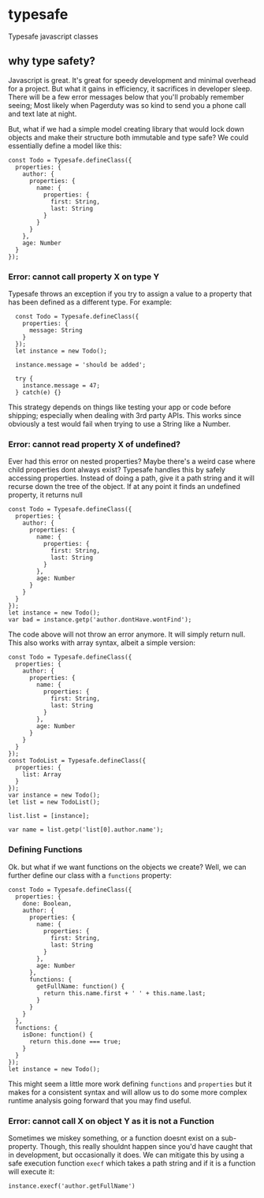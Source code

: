 # typesafe
Typesafe javascript classes

## why type safety?
Javascript is great. It's great for speedy development and minimal overhead for a project. But what it gains in efficiency, it sacrifices in developer sleep. There will be a few error messages below that you'll probably remember seeing; Most likely when Pagerduty was so kind to send you a phone call and text late at night.

But, what if we had a simple model creating library that would lock down objects and make their structure both immutable and type safe? We could essentially define a model like this:

```
const Todo = Typesafe.defineClass({
  properties: {
    author: {
      properties: {
        name: {
          properties: {
            first: String,
            last: String
          }
        }
      }
    },
    age: Number
  }
});
```

### Error: cannot call property X on type Y
Typesafe throws an exception if you try to assign a value to a property that has been defined as a different type. For example:
```
  const Todo = Typesafe.defineClass({
    properties: {
      message: String
    }
  });
  let instance = new Todo();

  instance.message = 'should be added';

  try {
    instance.message = 47;
  } catch(e) {}
```
This strategy depends on things like testing your app or code before shipping; especially when dealing with 3rd party APIs. This works since obviously a test would fail when trying to use a String like a Number.

### Error: cannot read property X of undefined?
Ever had this error on nested properties? Maybe there's a weird case where child properties dont always exist? Typesafe handles this by safely accessing properties. Instead of doing a path, give it a path string and it will recurse down the tree of the object. If at any point it finds an undefined property, it returns null
```
const Todo = Typesafe.defineClass({
  properties: {
    author: {
      properties: {
        name: {
          properties: {
            first: String,
            last: String
          }
        },
        age: Number
      }
    }
  }
});
let instance = new Todo();
var bad = instance.getp('author.dontHave.wontFind');
```
The code above will not throw an error anymore. It will simply return null. This also works with array syntax, albeit a simple version:
```
const Todo = Typesafe.defineClass({
  properties: {
    author: {
      properties: {
        name: {
          properties: {
            first: String,
            last: String
          }
        },
        age: Number
      }
    }
  }
});
const TodoList = Typesafe.defineClass({
  properties: {
    list: Array
  }
});
var instance = new Todo();
let list = new TodoList();

list.list = [instance];

var name = list.getp('list[0].author.name');
```

### Defining Functions
Ok. but what if we want functions on the objects we create? Well, we can further define our class with a `functions` property:
```
const Todo = Typesafe.defineClass({
  properties: {
    done: Boolean,
    author: {
      properties: {
        name: {
          properties: {
            first: String,
            last: String
          }
        },
        age: Number
      },
      functions: {
        getFullName: function() {
          return this.name.first + ' ' + this.name.last;
        }
      }
    }
  },
  functions: {
    isDone: function() {
      return this.done === true;
    }
  }
});
let instance = new Todo();
```
This might seem a little more work defining `functions` and `properties` but it makes for a consistent syntax and will allow us to do some more complex runtime analysis going forward that you may find useful.

### Error: cannot call X on object Y as it is not a Function

Sometimes we miskey something, or a function doesnt exist on a sub-property. Though, this really shouldnt happen since you'd have caught that in development, but occasionally it does. We can mitigate this by using a safe execution function `execf` which takes a path string and if it is a function will execute it:
```
instance.execf('author.getFullName')
```